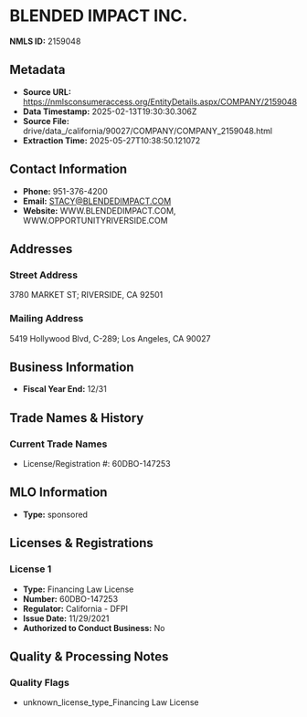 # BLENDED IMPACT INC.

**NMLS ID:** 2159048

## Metadata
- **Source URL:** https://nmlsconsumeraccess.org/EntityDetails.aspx/COMPANY/2159048
- **Data Timestamp:** 2025-02-13T19:30:30.306Z
- **Source File:** drive/data_/california/90027/COMPANY/COMPANY_2159048.html
- **Extraction Time:** 2025-05-27T10:38:50.121072

## Contact Information
- **Phone:** 951-376-4200
- **Email:** STACY@BLENDEDIMPACT.COM
- **Website:** WWW.BLENDEDIMPACT.COM, WWW.OPPORTUNITYRIVERSIDE.COM

## Addresses
### Street Address
3780 MARKET ST; RIVERSIDE, CA 92501

### Mailing Address
5419 Hollywood Blvd, C-289; Los Angeles, CA 90027

## Business Information
- **Fiscal Year End:** 12/31

## Trade Names & History
### Current Trade Names
- License/Registration #: 60DBO-147253

## MLO Information
- **Type:** sponsored

## Licenses & Registrations

### License 1
- **Type:** Financing Law License
- **Number:** 60DBO-147253
- **Regulator:** California - DFPI
- **Issue Date:** 11/29/2021
- **Authorized to Conduct Business:** No

## Quality & Processing Notes
### Quality Flags
- unknown_license_type_Financing Law License
